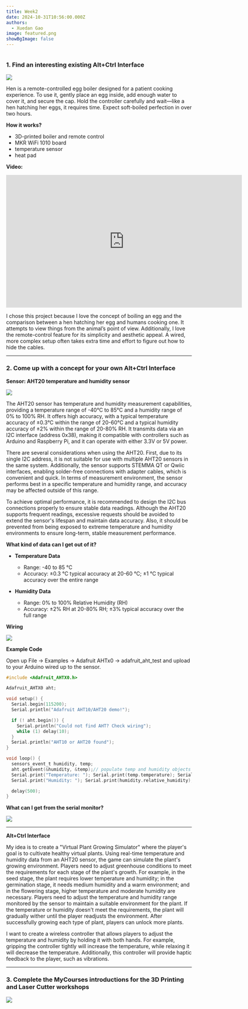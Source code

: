 ```yaml
---
title: Week2
date: 2024-10-31T10:56:00.000Z
authors:
  - Xuedan Gao
image: featured.png
showBgImage: false
---
```

![]()

### 1. Find an interesting existing Alt+Ctrl Interface

![](featured.png)

Hen is a remote-controlled egg boiler designed for a patient cooking experience. To use it, gently place an egg inside, add enough water to cover it, and secure the cap. Hold the controller carefully and wait—like a hen hatching her eggs, it requires time. Expect soft-boiled perfection in over two hours.

**How it works?**

* 3D-printed boiler and remote control
* MKR WiFi 1010 board
* temperature sensor
* heat pad

**Video:** 

<iframe title="vimeo-player" src="https://player.vimeo.com/video/824921582?h=5324be062f" width="640" height="360" frameborder="0" allowfullscreen></iframe>

I chose this project because I love the concept of boiling an egg and the comparison between a hen hatching her egg and humans cooking one. It attempts to view things from the animal’s point of view. Additionally, I love the remote-control feature for its simplicity and aesthetic appeal. A wired, more complex setup often takes extra time and effort to figure out how to hide the cables.

- - -

### 2. Come up with a concept for your own Alt+Ctrl Interface

 **Sensor: AHT20 temperature and humidity sensor**

![](screenshot-2024-11-04-at-11.47.58-pm.png)

The AHT20 sensor has temperature and humidity measurement capabilities, providing a temperature range of -40°C to 85°C and a humidity range of 0% to 100% RH. It offers high accuracy, with a typical temperature accuracy of ±0.3°C within the range of 20-60°C and a typical humidity accuracy of ±2% within the range of 20-80% RH. It transmits data via an I2C interface (address 0x38), making it compatible with controllers such as Arduino and Raspberry Pi, and it can operate with either 3.3V or 5V power.

There are several considerations when using the AHT20. First, due to its single I2C address, it is not suitable for use with multiple AHT20 sensors in the same system. Additionally, the sensor supports STEMMA QT or Qwiic interfaces, enabling solder-free connections with adapter cables, which is convenient and quick. In terms of measurement environment, the sensor performs best in a specific temperature and humidity range, and accuracy may be affected outside of this range.

To achieve optimal performance, it is recommended to design the I2C bus connections properly to ensure stable data readings. Although the AHT20 supports frequent readings, excessive requests should be avoided to extend the sensor's lifespan and maintain data accuracy. Also, it should be prevented from being exposed to extreme temperature and humidity environments to ensure long-term, stable measurement performance.

**What kind of data can I get out of it?**

* **Temperature Data**

  * Range: -40 to 85 °C
  * Accuracy: ±0.3 °C typical accuracy at 20-60 °C; ±1 °C typical accuracy over the entire range
* **Humidity Data**

  * Range: 0% to 100% Relative Humidity (RH)
  * Accuracy: ±2% RH at 20-80% RH; ±3% typical accuracy over the full range

**Wiring**

![](screenshot-2024-11-05-at-12.34.45-am.png)

**Example Code**

Open up File -> Examples -> Adafruit AHTx0 -> adafruit_aht_test and upload to your Arduino wired up to the sensor.

```c
#include <Adafruit_AHTX0.h>

Adafruit_AHTX0 aht;

void setup() {
  Serial.begin(115200);
  Serial.println("Adafruit AHT10/AHT20 demo!");

  if (! aht.begin()) {
    Serial.println("Could not find AHT? Check wiring");
    while (1) delay(10);
  }
  Serial.println("AHT10 or AHT20 found");
}

void loop() {
  sensors_event_t humidity, temp;
  aht.getEvent(&humidity, &temp);// populate temp and humidity objects with fresh data
  Serial.print("Temperature: "); Serial.print(temp.temperature); Serial.println(" degrees C");
  Serial.print("Humidity: "); Serial.print(humidity.relative_humidity); Serial.println("% rH");

  delay(500);
}
```

**What can I get from the serial monitor?**

![](screenshot-2024-11-05-at-12.39.04-am.png)

- - -

**Alt+Ctrl Interface**

My idea is to create a "Virtual Plant Growing Simulator" where the player's goal is to cultivate healthy virtual plants. Using real-time temperature and humidity data from an AHT20 sensor, the game can simulate the plant's growing environment. Players need to adjust greenhouse conditions to meet the requirements for each stage of the plant's growth. For example, in the seed stage, the plant requires lower temperature and humidity; in the germination stage, it needs medium humidity and a warm environment; and in the flowering stage, higher temperature and moderate humidity are necessary. Players need to adjust the temperature and humidity range monitored by the sensor to maintain a suitable environment for the plant. If the temperature or humidity doesn't meet the requirements, the plant will gradually wither until the player readjusts the environment. After successfully growing each type of plant, players can unlock more plants.

I want to create a wireless controller that allows players to adjust the temperature and humidity by holding it with both hands. For example, gripping the controller tightly will increase the temperature, while relaxing it will decrease the temperature. Additionally, this controller will provide haptic feedback to the player, such as vibrations. 

- - -

### 3. Complete the MyCourses introductions for the 3D Printing and Laser Cutter workshops

![](screenshot-2024-11-02-at-10.37.48-pm.png)

![]()
